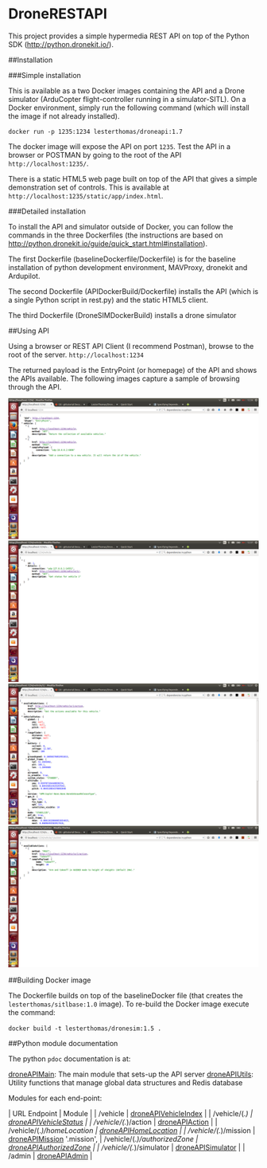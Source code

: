 # DroneRESTAPI

This project provides a simple hypermedia REST API on top of the Python SDK (http://python.dronekit.io/).

##Installation

###Simple installation

This is available as a two Docker images containing the API and a Drone simulator (ArduCopter flight-controller running in a simulator-SITL). On a Docker environment, simply run the following command (which will install the image if not already installed).

```
docker run -p 1235:1234 lesterthomas/droneapi:1.7
```

The docker image will expose the API on port `1235`. Test the API in a browser or POSTMAN by going to the root of the API `http://localhost:1235/`.

There is a static HTML5 web page built on top of the API that gives a simple demonstration set of controls. This is available at `http://localhost:1235/static/app/index.html`.


###Detailed installation

To install the API and simulator outside of Docker, you can follow the commands in the three Dockerfiles (the instructions are based on  http://python.dronekit.io/guide/quick_start.html#installation). 

The first Dockerfile (baselineDockerfile/Dockerfile) is for the baseline installation of python development environment, MAVProxy, dronekit and Ardupilot. 

The second Dockerfile (APIDockerBuild/Dockerfile) installs the API (which is a single Python script in rest.py) and the static HTML5 client.

The third Dockerfile (DroneSIMDockerBuild) installs a drone simulator


##Using API

Using a browser or REST API Client (I recommend Postman), browse to the root of the server. `http://localhost:1234`

The returned payload is the EntryPoint (or homepage) of the API and shows the APIs available. The following images capture a sample of browsing through the API.

![EntryPoint](Images/EntryPoint.png)
![Vehicle Collection](Images/VehicleCollection.png)
![Vehicle Details](Images/Vehicle1.png)
![Vehicle Actions](Images/Vehicle1Actions.png)



##Building Docker image

The Dockerfile builds on top of the baselineDocker file (that creates the `lesterthomas/sitlbase:1.0` image). To re-build the Docker image execute the command:

```docker build -t lesterthomas/dronesim:1.5 .```

##Python module documentation

The python ```pdoc``` documentation is at:

[droneAPIMain](droneAPIMain.m.html): The main module that sets-up the API server
[droneAPIUtils](droneAPIUtils.m.html): Utility functions that manage global data structures and Redis database

Modules for each end-point:

| URL Endpoint | Module |
| /vehicle | [droneAPIVehicleIndex](droneAPIVehicleIndex.m.html) |
| /vehicle/(.*) | [droneAPIVehicleStatus](droneAPIVehicleStatus.m.html) |
| /vehicle/(.*)/action | [droneAPIAction](droneAPIAction.m.html)  |
| /vehicle/(.*)/homeLocation | [droneAPIHomeLocation](droneAPIHomeLocation.m.html)  |
| /vehicle/(.*)/mission | [droneAPIMission](droneAPIMission.m.html) '.mission',
| /vehicle/(.*)/authorizedZone | [droneAPIAuthorizedZone](droneAPIAuthorizedZone.m.html) |
| /vehicle/(.*)/simulator | [droneAPISimulator](droneAPISimulator.m.html) |
| /admin | [droneAPIAdmin](droneAPIAdmin.m.html) |



